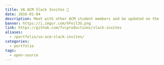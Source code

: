 ```yaml
---
title: VA ACM Slack Invites 👥
date: 2016-01-04
description: Meet with other ACM student members and be updated on the latest announcements to get more involved in the local tech community.
banner: https://i.imgur.com/hFejl3G.png
link: https://github.com/fvcproductions/slack-invites
aliases:
  - /portfolio/va-acm-slack-invites/
categories:
  - portfolio
tags:
  - open-source
---
```

